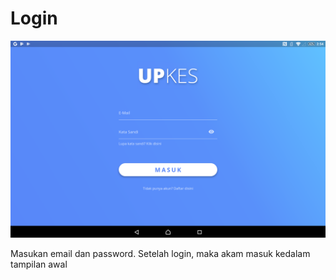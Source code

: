 # Login

![Login](img/Login.png)

Masukan email dan password. Setelah login, maka akam masuk kedalam tampilan awal

